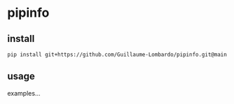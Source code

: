 # pipinfo

## install

```bash
pip install git+https://github.com/Guillaume-Lombardo/pipinfo.git@main
```

## usage

examples...
